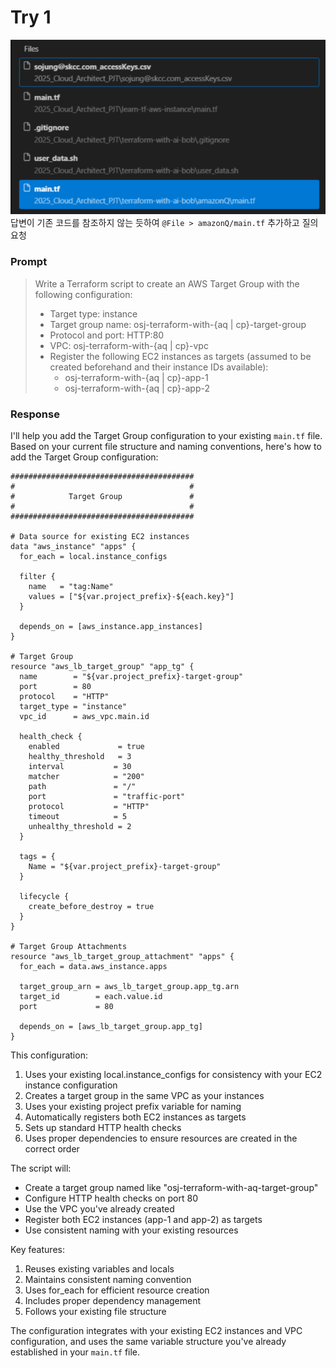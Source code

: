 # Try 1
![alt text](image.png)
답변이 기존 코드를 참조하지 않는 듯하여 `@File > amazonQ/main.tf` 추가하고 질의 요청

### Prompt
> Write a Terraform script to create an AWS Target Group with the following configuration:
> * Target type: instance
> * Target group name: osj-terraform-with-{aq | cp}-target-group
> * Protocol and port: HTTP:80
> * VPC: osj-terraform-with-{aq | cp}-vpc
> * Register the following EC2 instances as targets (assumed to be created beforehand and their instance IDs available):
>   - osj-terraform-with-{aq | cp}-app-1
>   - osj-terraform-with-{aq | cp}-app-2


### Response
I'll help you add the Target Group configuration to your existing `main.tf` file. Based on your current file structure and naming conventions, here's how to add the Target Group configuration:

```hcl
#########################################
#                                       #
#            Target Group               #
#                                       #
#########################################

# Data source for existing EC2 instances
data "aws_instance" "apps" {
  for_each = local.instance_configs

  filter {
    name   = "tag:Name"
    values = ["${var.project_prefix}-${each.key}"]
  }

  depends_on = [aws_instance.app_instances]
}

# Target Group
resource "aws_lb_target_group" "app_tg" {
  name        = "${var.project_prefix}-target-group"
  port        = 80
  protocol    = "HTTP"
  target_type = "instance"
  vpc_id      = aws_vpc.main.id

  health_check {
    enabled             = true
    healthy_threshold   = 3
    interval           = 30
    matcher            = "200"
    path               = "/"
    port               = "traffic-port"
    protocol           = "HTTP"
    timeout            = 5
    unhealthy_threshold = 2
  }

  tags = {
    Name = "${var.project_prefix}-target-group"
  }

  lifecycle {
    create_before_destroy = true
  }
}

# Target Group Attachments
resource "aws_lb_target_group_attachment" "apps" {
  for_each = data.aws_instance.apps

  target_group_arn = aws_lb_target_group.app_tg.arn
  target_id        = each.value.id
  port             = 80

  depends_on = [aws_lb_target_group.app_tg]
}
```

This configuration:
1. Uses your existing local.instance_configs for consistency with your EC2 instance configuration
2. Creates a target group in the same VPC as your instances
3. Uses your existing project prefix variable for naming
4. Automatically registers both EC2 instances as targets
5. Sets up standard HTTP health checks
6. Uses proper dependencies to ensure resources are created in the correct order

The script will:
* Create a target group named like "osj-terraform-with-aq-target-group"
* Configure HTTP health checks on port 80
* Use the VPC you've already created
* Register both EC2 instances (app-1 and app-2) as targets
* Use consistent naming with your existing resources

Key features:
1. Reuses existing variables and locals
2. Maintains consistent naming convention
3. Uses for_each for efficient resource creation
4. Includes proper dependency management
5. Follows your existing file structure

The configuration integrates with your existing EC2 instances and VPC configuration, and uses the same variable structure you've already established in your `main.tf` file.


